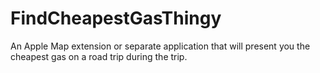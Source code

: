 # FindCheapestGasThingy
An Apple Map extension or separate application that will present you the cheapest gas on a road trip during the trip.
